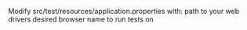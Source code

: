 Modify src/test/resources/application.properties with:
 path to your web drivers
 desired browser name to run tests on

